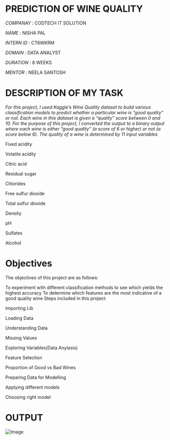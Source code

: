 # PREDICTION OF WINE QUALITY

*COMPANAY* : CODTECH IT SOLUTION 

*NAME* : NISHA PAL

*INTERN ID* : CT6WKRM

*DOMAIN* : DATA ANALYST

*DURATION* : 8 WEEKS

*MENTOR* : NEELA SANTOSH

# DESCRIPTION OF MY TASK 

*For this project, I used Kaggle’s Wine Quality dataset to build various classification models to predict whether a particular wine is “good quality” or not. Each wine in this dataset is given a “quality” score between 0 and 10. For the purpose of this project, I converted the output to a binary output where each wine is either “good quality” (a score of 6 or higher) or not (a score below 6). The quality of a wine is determined by 11 input variables*

Fixed acidity

Volatile acidity


Citric acid

Residual sugar

Chlorides

Free sulfur dioxide

Total sulfur dioxide

Density

pH

Sulfates

Alcohol

# Objectives

The objectives of this project are as follows:

To experiment with different classification methods to see which yields the highest accuracy
To determine which features are the most indicative of a good quality wine
Steps included in this project:

Importing Lib

Loading Data

Understanding Data

Missing Values

Exploring Variables(Data Anylasis)

Feature Selection

Proportion of Good vs Bad Wines

Preparing Data for Modelling

Applying different models

Choosing right model

# OUTPUT
![Image](https://github.com/user-attachments/assets/084b7176-41e7-407e-a95a-e9df052b698f)

